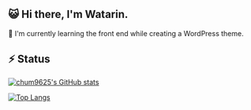 ## 😺 Hi there, I'm Watarin. 

🌱 I'm currently learning the front end while creating a WordPress theme.


## ⚡ Status

[![chum9625's GitHub stats](https://github-readme-stats.vercel.app/api?username=chum9625&hide=stars,contribs&count_private=true&show_icons=true&theme=merko)
](https://github.com/chum9625)


[![Top Langs](https://github-readme-stats.vercel.app/api/top-langs/?username=chum9625&langs_count=8&layout=compact&theme=tokyonight)](https://github.com/chum9625)



<!--
**chum9625/chum9625** is a ✨ _special_ ✨ repository because its `README.md` (this file) appears on your GitHub profile.

Here are some ideas to get you started:

- 👯 I’m looking to collaborate on ...
- 🤔 I’m looking for help with ...
- 💬 Ask me about ...
- 📫 How to reach me: ...
- 😄 Pronouns: ...
-->
